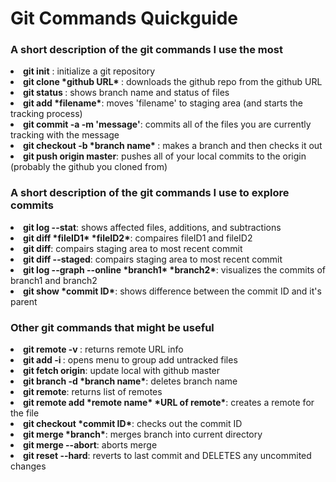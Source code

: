 # Git Commands Quickguide
<p>
	<H3> A short description of the git commands I use the most </H3>
</p>

<li><b>git init</b> : initialize a git repository</li>
<li><b>git clone *github URL* </b>: downloads the github repo from the github URL </li>
<li><b>git status </b>: shows branch name and status of files</li>
<li><b>git add *filename*</b>: moves 'filename' to staging area (and starts the tracking process) </li>
<li><b>git commit -a -m 'message'</b>: commits all of the files you are currently tracking with the message</li>
<li><b>git checkout -b *branch name* </b>: makes a branch and then checks it out</li>
<li><b>git push origin master</b>: pushes all of your local commits to the origin (probably the github you cloned from)</li>

<p>
	<H3> A short description of the git commands I use to explore commits</H3>
</p>

<li><b>git log --stat</b>: shows affected files, additions, and subtractions</li>
<li><b>git diff *fileID1* *fileID2*</b>: compaires fileID1 and fileID2</li>
<li><b>git diff</b>: compairs staging area to most recent commit</li>
<li><b>git diff --staged</b>: compairs staging area to most recent commit</li>
<li><b>git log --graph --online *branch1* *branch2*</b>: visualizes the commits of branch1 and branch2</li>
<li><b>git show *commit ID*</b>: shows difference between the commit ID and it's parent</li>

<p>
	<H3> Other git commands that might be useful</H3>
</p>

<li><b>git remote -v </b>: returns remote URL info</li>
<li><b>git add -i </b>: opens menu to group add untracked files</li>
<li><b>git fetch origin</b>: update local with github master</li>
<li><b>git branch -d *branch name*</b>: deletes branch name</li>
<li><b>git remote</b>: returns list of remotes</li>
<li><b>git remote add *remote name* *URL of remote*</b>: creates a remote for the file</li>
<li><b>git checkout *commit ID*</b>: checks out the commit ID</li>
<li><b>git merge *branch*</b>: merges branch into current directory</li>
<li><b>git merge --abort</b>: aborts merge</li>
<li><b>git reset --hard</b>: reverts to last commit and DELETES any uncommited changes</li>